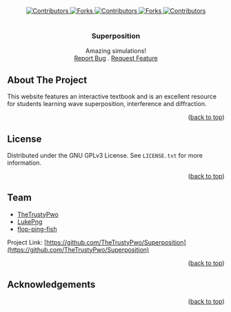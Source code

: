 <div align="center">
  <a href="https://github.com/TheTrustyPwo/Superposition/graphs/contributors" target="_blank">
    <img src="https://img.shields.io/github/contributors/TheTrustyPwo/Superposition.svg?style=for-the-badge" alt="Contributors">
  </a>
  <a href="https://github.com/TheTrustyPwo/Superposition/network/members" target="_blank">
    <img src="https://img.shields.io/github/forks/TheTrustyPwo/Superposition.svg?style=for-the-badge" alt="Forks">
  </a>
  <a href="https://github.com/TheTrustyPwo/Superposition/stargazers" target="_blank">
    <img src="https://img.shields.io/github/stars/TheTrustyPwo/Superposition.svg?style=for-the-badge" alt="Contributors">
  </a>
  <a href="https://github.com/TheTrustyPwo/Superposition/issues" target="_blank">
    <img src="https://img.shields.io/github/issues/TheTrustyPwo/Superposition.svg?style=for-the-badge" alt="Forks">
  </a>
  <a href="https://github.com/TheTrustyPwo/Superposition/blob/master/LICENSE.txt" target="_blank">
    <img src="https://img.shields.io/github/license/TheTrustyPwo/Superposition.svg?style=for-the-badge" alt="Contributors">
  </a>
</div>


<!-- PROJECT TITLE -->

<br>
<div align="center">


<h3 align="center"><b>Superposition</b></h3>
  <p align="center">
    Amazing simulations!
    <br>
    <a href="https://github.com/TheTrustyPwo/Superposition/issues">Report Bug</a>
    .
    <a href="https://github.com/TheTrustyPwo/Superposition/issues">Request Feature</a>
  </p>
</div>



<!-- ABOUT THE PROJECT -->

## About The Project

This website features an interactive textbook and is an excellent resource for students learning wave superposition, interference and diffraction.

<p align="right">(<a href="#top">back to top</a>)</p>


<!-- LICENSE -->

## License

Distributed under the GNU GPLv3 License. See `LICENSE.txt` for more information.

<p align="right">(<a href="#top">back to top</a>)</p>


<!-- Team -->

## Team

* [TheTrustyPwo](https://github.com/TheTrustyPwo)
* [LukePng](https://github.com/LukePng)
* [flop-ping-fish](https://github.com/flop-ping-fish)

Project Link: [https://github.com/TheTrustyPwo/Superposition](https://github.com/TheTrustyPwo/Superposition)

<p align="right">(<a href="#top">back to top</a>)</p>

<!-- Acknowledgements -->

## Acknowledgements

<p align="right">(<a href="#top">back to top</a>)</p>